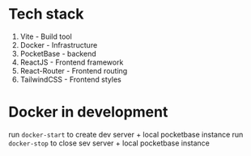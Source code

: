 # Tech stack
1. Vite - Build tool
2. Docker - Infrastructure
3. PocketBase - backend
4. ReactJS - Frontend framework
5. React-Router - Frontend routing
6. TailwindCSS - Frontend styles


# Docker in development
run `docker-start` to create dev server + local pocketbase instance
run `docker-stop` to close sev server + local pocketbase instance

